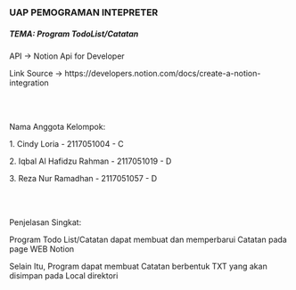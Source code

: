 <h3>UAP PEMOGRAMAN INTEPRETER</h3>
<h5>TEMA: Program TodoList/Catatan</h5>

<p>API -> Notion Api for Developer</p>
<p>Link Source -> https://developers.notion.com/docs/create-a-notion-integration</p>
<br></br>
<p>Nama Anggota Kelompok: </p>
<p>1. Cindy Loria - 2117051004 - C</p>
<p>2. Iqbal Al Hafidzu Rahman - 2117051019 - D</p>
<p>3. Reza Nur Ramadhan - 2117051057 - D</p>
<br></br>
<p>Penjelasan Singkat: </p>
<p>Program Todo List/Catatan dapat membuat dan memperbarui Catatan pada page WEB Notion</p>
<p>Selain Itu, Program dapat membuat Catatan berbentuk TXT yang akan disimpan pada Local direktori</p>
